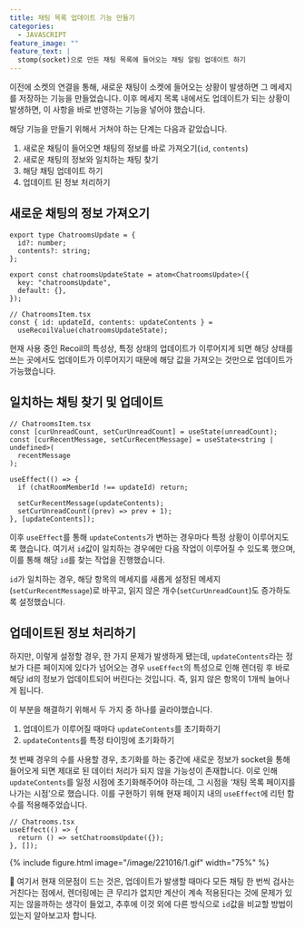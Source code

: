 ```yaml
---
title: 채팅 목록 업데이트 기능 만들기
categories:
  - JAVASCRIPT
feature_image: ""
feature_text: |
  stomp(socket)으로 만든 채팅 목록에 들어오는 채팅 알림 업데이트 하기
---
```


이전에 소켓의 연결을 통해, 새로운 채팅이 소켓에 들어오는 상황이 발생하면 그 메세지를 저장하는 기능을 만들었습니다. 이후 메세지 목록 내에서도 업데이트가 되는 상황이 발생하면, 이 사항을 바로 반영하는 기능을 넣어야 했습니다.

해당 기능을 만들기 위해서 거쳐야 하는 단계는 다음과 같았습니다.

1. 새로운 채팅이 들어오면 채팅의 정보를 바로 가져오기(`id`, `contents`)
2. 새로운 채팅의 정보와 일치하는 채팅 찾기
3. 해당 채팅 업데이트 하기
4. 업데이트 된 정보 처리하기

## 새로운 채팅의 정보 가져오기

```tsx
export type ChatroomsUpdate = {
  id?: number;
  contents?: string;
};

export const chatroomsUpdateState = atom<ChatroomsUpdate>({
  key: "chatroomsUpdate",
  default: {},
});

// ChatroomsItem.tsx
const { id: updateId, contents: updateContents } =
  useRecoilValue(chatroomsUpdateState);
```

현재 사용 중인 Recoil의 특성상, 특정 상태의 업데이트가 이루어지게 되면 해당 상태를 쓰는 곳에서도 업데이트가 이루어지기 때문에 해당 값을 가져오는 것만으로 업데이트가 가능했습니다.

## 일치하는 채팅 찾기 및 업데이트

```tsx
// ChatroomsItem.tsx
const [curUnreadCount, setCurUnreadCount] = useState(unreadCount);
const [curRecentMessage, setCurRecentMessage] = useState<string | undefined>(
  recentMessage
);

useEffect(() => {
  if (chatRoomMemberId !== updateId) return;

  setCurRecentMessage(updateContents);
  setCurUnreadCount((prev) => prev + 1);
}, [updateContents]);
```

이후 `useEffect`를 통해 `updateContents`가 변하는 경우마다 특정 상황이 이루어지도록 했습니다. 여기서 `id`값이 일치하는 경우에만 다음 작업이 이루어질 수 있도록 했으며, 이를 통해 해당 `id`를 찾는 작업을 진행했습니다.

`id`가 일치하는 경우, 해당 항목의 메세지를 새롭게 설정된 메세지(`setCurRecentMessage`)로 바꾸고, 읽지 않은 개수(`setCurUnreadCount`)도 증가하도록 설정했습니다.

## 업데이트된 정보 처리하기

하지만, 이렇게 설정할 경우, 한 가지 문제가 발생하게 됐는데, `updateContents`라는 정보가 다른 페이지에 있다가 넘어오는 경우 `useEffect`의 특성으로 인해 렌더링 후 바로 해당 id의 정보가 업데이트되어 버린다는 것입니다. 즉, 읽지 않은 항목이 1개씩 늘어나게 됩니다.

이 부분을 해결하기 위해서 두 가지 중 하나를 골라야했습니다.

1. 업데이트가 이루어질 때마다 `updateContents`를 초기화하기
2. `updateContents`를 특정 타이밍에 초기화하기

첫 번째 경우의 수를 사용할 경우, 초기화를 하는 중간에 새로운 정보가 socket을 통해 들어오게 되면 제대로 된 데이터 처리가 되지 않을 가능성이 존재합니다. 이로 인해 `updateContents`를 일정 시점에 초기화해주어야 하는데, 그 시점을 ‘채팅 목록 페이지를 나가는 시점’으로 했습니다. 이를 구현하기 위해 현재 페이지 내의 `useEffect`에 리턴 함수를 적용해주었습니다.

```tsx
// Chatrooms.tsx
useEffect(() => {
  return () => setChatroomsUpdate({});
}, []);
```

{% include figure.html
  image="/image/221016/1.gif" width="75%" %}

🔎 여기서 현재 의문점이 드는 것은, 업데이트가 발생할 때마다 모든 채팅 한 번씩 검사는 거친다는 점에서, 렌더링에는 큰 무리가 없지만 계산이 계속 적용된다는 것에 문제가 있지는 않을까하는 생각이 들었고, 추후에 이것 외에 다른 방식으로 `id`값을 비교할 방법이 있는지 알아보고자 합니다.
